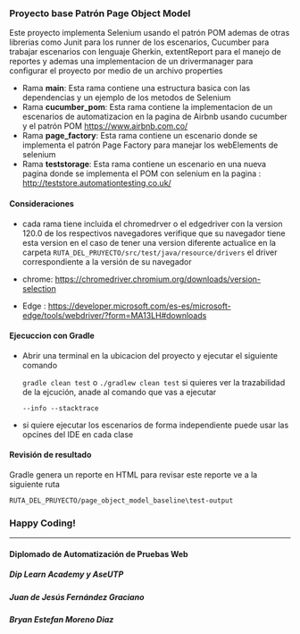 ### Proyecto base  Patrón Page Object Model

Este proyecto implementa Selenium  usando el patrón POM  ademas de otras librerias  como Junit para los runner de los escenarios, Cucumber para trabajar escenarios con lenguaje Gherkin, extentReport para el manejo de reportes y ademas una implementacion de un drivermanager para configurar el proyecto por medio de un archivo properties


- Rama **main**: Esta rama contiene una estructura basica con las dependencias y un ejemplo  de los metodos de Selenium
- Rama **cucumber_pom**: Esta rama contiene la implementacion de un  escenarios de automatizacion en la pagina de Airbnb  usando cucumber y el patrón POM                     https://www.airbnb.com.co/
- Rama **page_factory**: Esta rama contiene  un escenario  donde se implementa el  patrón Page Factory para manejar los webElements de selenium
- Rama **teststorage**: Esta rama contiene  un escenario en una nueva pagina   donde se implementa el POM con selenium  en la pagina : http://teststore.automationtesting.co.uk/

#### Consideraciones
- cada rama tiene incluida  el chromedrver o el edgedriver con la version 120.0 de los respectivos navegadores  verifique que su navegador tiene esta version en el caso de tener una version diferente
  actualice en la carpeta  `RUTA_DEL_PRUYECTO/src/test/java/resource/drivers` el driver correspondiente a la versión de su navegador

- chrome: https://chromedriver.chromium.org/downloads/version-selection
- Edge : https://developer.microsoft.com/es-es/microsoft-edge/tools/webdriver/?form=MA13LH#downloads

####  Ejecuccion con Gradle

- Abrir una terminal en la ubicacion del proyecto  y ejecutar el siguiente comando

  `gradle clean test`
  o
  `./gradlew clean test`
  si quieres ver la trazabilidad de la ejcución, anade al comando que vas a ejecutar

  `--info --stacktrace`

- si quiere ejecutar los escenarios de forma independiente puede usar las opcines del IDE en cada clase
#### Revisión de resultado

Gradle genera un reporte en HTML para revisar este reporte ve a la siguiente ruta

`RUTA_DEL_PRUYECTO/page_object_model_baseline\test-output`

### Happy Coding!


------------

#### Diplomado de Automatización de Pruebas Web
##### Dip Learn Academy y AseUTP
##### Juan de Jesús Fernández Graciano
##### Bryan Estefan Moreno Diaz